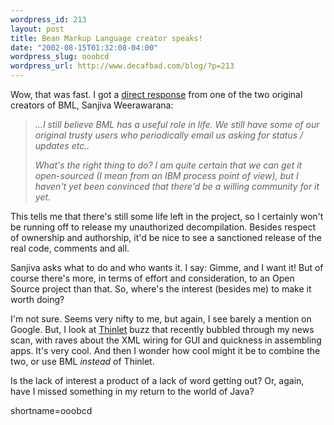 ```yaml
--- 
wordpress_id: 213
layout: post
title: Bean Markup Language creator speaks!
date: "2002-08-15T01:32:08-04:00"
wordpress_slug: ooobcd
wordpress_url: http://www.decafbad.com/blog/?p=213
---
```

<p>Wow, that was fast.  I got a <a href="http://www.decafbad.com/news_archives/000232.phtml#comments">direct response</a> from one of the two original creators of BML, Sanjiva Weerawarana:<blockquote><i>...I still believe BML has a useful role in life. We still have some of our original trusty users who periodically email us asking for status / updates etc..</p>
<p>What's the right thing to do? I am quite certain that we can get it open-sourced (I mean from an IBM process point of view), but I haven't yet been convinced that there'd be a willing community for it yet.</i></blockquote>This tells me that there's still some life left in the project, so I certainly won't be running off to release my unauthorized decompilation.  Besides respect of ownership and authorship, it'd be nice to see a sanctioned release of the real code, comments and all.  </p>
<p>Sanjiva asks what to do and who wants it.  I say:  Gimme, and I want it!  But of course there's more, in terms of effort and consideration, to an Open Source project than that.  So, where's the interest (besides me) to make it worth doing?</p>
<p>I'm not sure.  Seems very nifty to me, but again, I see barely a mention on Google.  But, I look at <a href="http://www.thinlet.com/">Thinlet</a> buzz that recently bubbled through my news scan, with raves about the XML wiring for GUI and quickness in assembling apps.  It's very cool.  And then I wonder how cool might it be to combine the two, or use BML <i>instead</i> of Thinlet.</p>
<p>Is the lack of interest a product of a lack of word getting out?  Or, again, have I missed something in my return to the world of Java?</p>
<!--more-->
shortname=ooobcd
